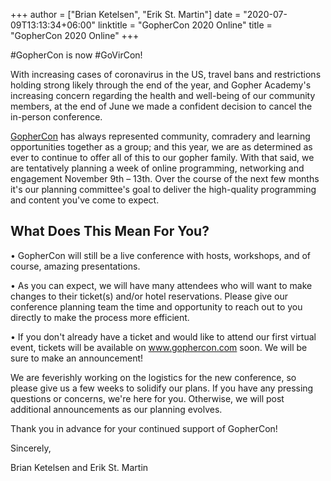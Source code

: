 +++
author = ["Brian Ketelsen", "Erik St. Martin"]
date = "2020-07-09T13:13:34+06:00"
linktitle = "GopherCon 2020 Online"
title = "GopherCon 2020 Online"
+++


#GopherCon is now #GoVirCon!

With increasing cases of coronavirus in the US, travel bans and restrictions holding strong likely through the end of the year, and Gopher Academy's increasing concern regarding the health and well-being of our community members, at the end of June we made a confident decision to cancel the in-person conference.

[GopherCon](https://www.gophercon.com) has always represented community, comradery and learning opportunities together as a group; and this year, we are as determined as ever to continue to offer all of this to our gopher family. With that said, we are tentatively planning a week of online programming, networking and engagement November 9th – 13th. Over the course of the next few months it's our planning committee's goal to deliver the high-quality programming and content you've come to expect.

## What Does This Mean For You?

•   GopherCon will still be a live conference with hosts, workshops, and of course, amazing presentations.

•   As you can expect, we will have many attendees who will want to make changes to their ticket(s) and/or hotel reservations. Please give our conference planning team the time and opportunity to reach out to you directly to make the process more efficient.

•   If you don't already have a ticket and would like to attend our first virtual event, tickets will be available on www.gophercon.com soon. We will be sure to make an announcement!

We are feverishly working on the logistics for the new conference, so please give us a few weeks to solidify our plans. If you have any pressing questions or concerns, we're here for you. Otherwise, we will post additional announcements as our planning evolves.

Thank you in advance for your continued support of GopherCon!

Sincerely,

Brian Ketelsen and Erik St. Martin
